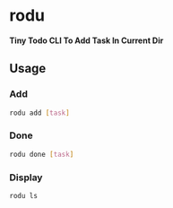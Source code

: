 # rodu

**Tiny Todo CLI To Add Task In Current Dir**

## Usage

### Add

``` sh
rodu add [task]
```

### Done

``` sh
rodu done [task]
```

### Display

``` sh
rodu ls
```
